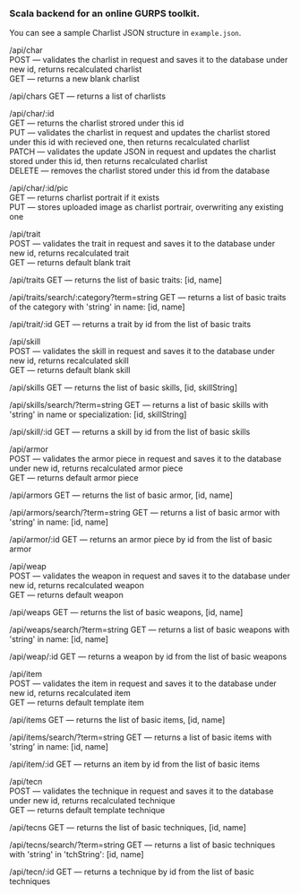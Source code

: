 <h3>Scala backend for an online GURPS toolkit.</h3>

<p>You can see a sample Charlist JSON structure in <code>example.json</code>.</p>
<p>/api/char
<br>POST — validates the charlist in request and saves it to the database under new id, returns recalculated charlist 
<br>GET — returns a new blank charlist</p>
<p>/api/chars GET — returns a list of charlists</p>
<p>/api/char/:id
<br>GET — returns the charlist strored under this id
<br>PUT — validates the charlist in request and updates the charlist stored under this id with recieved one, then 
returns recalculated charlist
<br>PATCH — validates the update JSON in request and updates the charlist stored under this id, then returns 
recalculated charlist
<br>DELETE — removes the charlist stored under this id from the database</p>
<p>/api/char/:id/pic
<br>GET — returns charlist portrait if it exists
<br>PUT — stores uploaded image as charlist portrair, overwriting any existing one</p>
<p>/api/trait
<br>POST — validates the trait in request and saves it to the database under new id, returns recalculated trait
<br>GET — returns default blank trait</p>
<p>/api/traits GET — returns the list of basic traits: [id, name]</p>
<p>/api/traits/search/:category?term=string GET — returns a list of basic traits of the category with 'string' in name: 
[id, name]</p> 
<p>/api/trait/:id GET — returns a trait by id from the list of basic traits</p>
<p>/api/skill
<br>POST — validates the skill in request and saves it to the database under new id, returns recalculated skill
<br>GET — returns default blank skill</p>
<p>/api/skills GET — returns the list of basic skills, [id, skillString]</p>
<p>/api/skills/search/?term=string GET — returns a list of basic skills with 'string' in name or specialization: [id, 
skillString]</p>
<p>/api/skill/:id GET — returns a skill by id from the list of basic skills</p>
<p>/api/armor
<br>POST — validates the armor piece in request and saves it to the database under new id, returns recalculated armor
piece
<br>GET — returns default armor piece</p>
<p>/api/armors GET — returns the list of basic armor, [id, name]</p>
<p>/api/armors/search/?term=string GET — returns a list of basic armor with 'string' in name: [id, name]</p>
<p>/api/armor/:id GET — returns an armor piece by id from the list of basic armor</p>
<p>/api/weap
<br>POST — validates the weapon in request and saves it to the database under new id, returns recalculated weapon
<br>GET — returns default weapon</p>
<p>/api/weaps GET — returns the list of basic weapons, [id, name]</p>
<p>/api/weaps/search/?term=string GET — returns a list of basic weapons with 'string' in name: [id, name]</p>
<p>/api/weap/:id GET — returns a weapon by id from the list of basic weapons</p>
<p>/api/item
<br>POST — validates the item in request and saves it to the database under new id, returns recalculated item
<br>GET — returns default template item</p>
<p>/api/items GET — returns the list of basic items, [id, name]</p>
<p>/api/items/search/?term=string GET — returns a list of basic items with 'string' in name: [id, name]</p>
<p>/api/item/:id GET — returns an item by id from the list of basic items</p>
<p>/api/tecn
<br>POST — validates the technique in request and saves it to the database under new id, returns recalculated technique
<br>GET — returns default template technique</p>
<p>/api/tecns GET — returns the list of basic techniques, [id, name]</p>
<p>/api/tecns/search/?term=string GET — returns a list of basic techniques with 'string' in 'tchString': [id, name]</p>
<p>/api/tecn/:id GET — returns a technique by id from the list of basic techniques</p>
